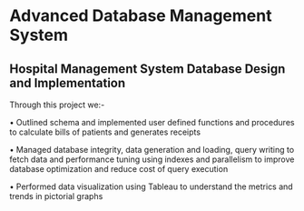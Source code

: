 # Advanced Database Management System

## Hospital Management System Database Design and Implementation

Through this project we:-

• Outlined schema and implemented user defined functions and procedures to calculate bills of patients and generates receipts

• Managed database integrity, data generation and loading, query writing to fetch data and performance tuning using indexes and parallelism to improve database optimization and reduce cost of query execution

• Performed data visualization using Tableau to understand the metrics and trends in pictorial graphs

